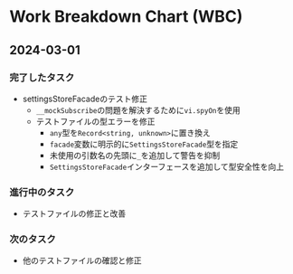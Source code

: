 # Work Breakdown Chart (WBC)

## 2024-03-01

### 完了したタスク
- settingsStoreFacadeのテスト修正
  - `__mockSubscribe`の問題を解決するために`vi.spyOn`を使用
  - テストファイルの型エラーを修正
    - `any`型を`Record<string, unknown>`に置き換え
    - `facade`変数に明示的に`SettingsStoreFacade`型を指定
    - 未使用の引数名の先頭に`_`を追加して警告を抑制
    - `SettingsStoreFacade`インターフェースを追加して型安全性を向上

### 進行中のタスク
- テストファイルの修正と改善

### 次のタスク
- 他のテストファイルの確認と修正